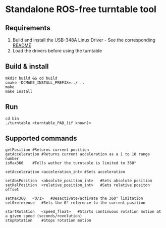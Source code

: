 # Standalone ROS-free turntable tool

## Requirements 

1) Build and install the USB-348A Linux Driver - See the corresponding [README](../usbgpib/readme)
2) Load the drivers before using the turntable

## Build & install

```shell
mkdir build && cd build
cmake -DCMAKE_INSTALL_PREFIX=../ ..
make
make install
```

## Run 

```shell
cd bin 
./turntable <turntable_PAD_(if known)>
```

## Supported commands

```shell
getPosition #Returns current position
getAcceleration #Returns current acceleration as a 1 to 10 range number
isMax360    #Tells wether the turntable is limited to 360°

setAcceleration <acceleration_int> #Sets acceleration

setAbsPosition  <absolute_position_int>   #Sets absolute position
setRelPosition  <relative_position_int>   #Sets relative positon offset

setMax360   <0/1>   #Desactivate/activate the 360° limitation
set0reference   #Sets the 0° reference to the current position

startRotation   <speed_float>   #Starts continuous rotation motion at a given speed (seconds/revolution)
stopRotation    #Stops rotation motion
```
